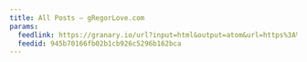 ```yaml
---
title: All Posts — gRegorLove.com
params:
  feedlink: https://granary.io/url?input=html&output=atom&url=https%3A%2F%2Fgregorlove.com%2Fstream%2F&hub=https%3A%2F%2Fgregorlove.superfeedr.com%2F
  feedid: 945b70166fb02b1cb926c5296b162bca
---
```

